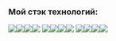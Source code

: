 ### Мой стэк технологий:
<img src="https://img.shields.io/badge/Python-black?style=for-the-badge&logo=Python&logoColor=white"/><img src="https://img.shields.io/badge/Django-black?style=for-the-badge&logo=Django&logoColor=white"/><img src="https://img.shields.io/badge/HTML-black?style=for-the-badge&logo=HTML5&logoColor=white"/><img src="https://img.shields.io/badge/CSS-black?style=for-the-badge&logo=CSS3&logoColor=white"/>
<img src="https://img.shields.io/badge/JavaScript-black?style=for-the-badge&logo=JavaScript&logoColor=white"/><img src="https://img.shields.io/badge/Git-black?style=for-the-badge&logo=Git&logoColor=white"/><img src="https://img.shields.io/badge/GitHub-black?style=for-the-badge&logo=GitHub&logoColor=white"/><img src="https://img.shields.io/badge/SQLite-black?style=for-the-badge&logo=SQLite&logoColor=white"/>
<img src="https://img.shields.io/badge/MySQL-black?style=for-the-badge&logo=MySQL&logoColor=white"/><img src="https://img.shields.io/badge/PostgreSQL-black?style=for-the-badge&logo=PostgreSQL&logoColor=white"/><img src="https://img.shields.io/badge/Linux-black?style=for-the-badge&logo=Linux&logoColor=white"/><img src="https://img.shields.io/badge/Docker-black?style=for-the-badge&logo=Docker&logoColor=white"/>
